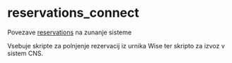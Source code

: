 # reservations_connect
Povezave [reservations](https://github.com/UL-FRI/reservations) na zunanje sisteme

Vsebuje skripte za polnjenje rezervacij iz urnika Wise ter skripto za izvoz v sistem CNS.
